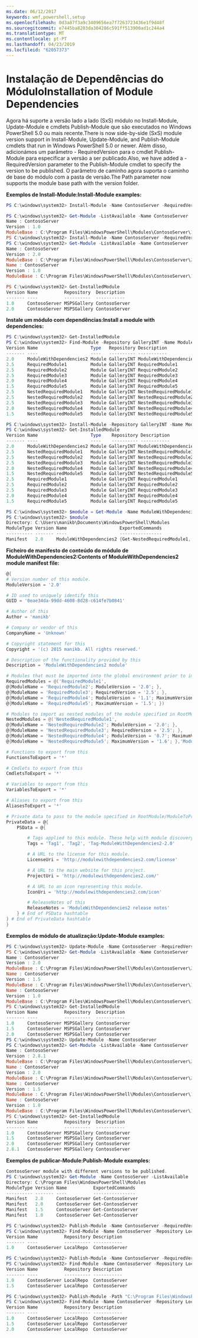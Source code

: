 ```yaml
---
ms.date: 06/12/2017
keywords: wmf,powershell,setup
ms.openlocfilehash: 0d3a87f3a9c3409656ea7f7263723436e1f9d48f
ms.sourcegitcommit: e7445ba8203da304286c591ff513900ad1c244a4
ms.translationtype: MT
ms.contentlocale: pt-PT
ms.lasthandoff: 04/23/2019
ms.locfileid: "62057373"
---
```

# <a name="installation-of-module-dependencies"></a><span data-ttu-id="a63a1-102">Instalação de Dependências do Módulo</span><span class="sxs-lookup"><span data-stu-id="a63a1-102">Installation of Module Dependencies</span></span>

<span data-ttu-id="a63a1-103">Agora há suporte a versão lado a lado (SxS) módulo no Install-Module, Update-Module e cmdlets Publish-Module que são executados no Windows PowerShell 5.0 ou mais recente.</span><span class="sxs-lookup"><span data-stu-id="a63a1-103">There is now side-by-side (SxS) module version support in Install-Module, Update-Module, and Publish-Module cmdlets that run in Windows PowerShell 5.0 or newer.</span></span>
<span data-ttu-id="a63a1-104">Além disso, adicionámos um parâmetro - RequiredVersion para o cmdlet Publish-Module para especificar a versão a ser publicado.</span><span class="sxs-lookup"><span data-stu-id="a63a1-104">Also, we have added a -RequiredVersion parameter to the Publish-Module cmdlet to specify the version to be published.</span></span> <span data-ttu-id="a63a1-105">O parâmetro de caminho agora suporta o caminho de base do módulo com a pasta de versão.</span><span class="sxs-lookup"><span data-stu-id="a63a1-105">The Path parameter now supports the module base path with the version folder.</span></span>

<span data-ttu-id="a63a1-106">**Exemplos de Install-Module:**</span><span class="sxs-lookup"><span data-stu-id="a63a1-106">**Install-Module examples:**</span></span>
```powershell
PS C:\windows\system32> Install-Module -Name ContosoServer -RequiredVersion 1.0 -Repository MSPSGallery

PS C:\windows\system32> Get-Module -ListAvailable -Name ContosoServer | Format-List Name,Version,ModuleBase
Name : ContosoServer
Version : 1.0
ModuleBase : C:\Program Files\WindowsPowerShell\Modules\ContosoServer\1.0
PS C:\windows\system32> Install-Module -Name ContosoServer -RequiredVersion 2.0 -Repository MSPSGallery
PS C:\windows\system32> Get-Module -ListAvailable -Name ContosoServer | Format-List Name,Version,ModuleBase
Name : ContosoServer
Version : 2.0
ModuleBase : C:\Program Files\WindowsPowerShell\Modules\ContosoServer\2.0
Name : ContosoServer
Version : 1.0
ModuleBase : C:\Program Files\WindowsPowerShell\Modules\ContosoServer\1.0

PS C:\windows\system32> Get-InstalledModule
Version Name          Repository  Description
------- ----          ----------  -----------
1.0     ContosoServer MSPSGallery ContosoServer
2.0     ContosoServer MSPSGallery ContosoServer
```

<span data-ttu-id="a63a1-107">**Instale um módulo com dependências:**</span><span class="sxs-lookup"><span data-stu-id="a63a1-107">**Install a module with dependencies:**</span></span>
```powershell
PS C:\windows\system32> Get-InstalledModule
PS C:\windows\system32> Find-Module -Repository GalleryINT -Name ModuleWithDependencies2 -IncludeDependencies
Version Name                    Type   Repository Description
------- ----                    ----   ---------- -----------
2.0     ModuleWithDependencies2 Module GalleryINT ModuleWithDependencies2
2.5     RequiredModule1         Module GalleryINT RequiredModule1
2.5     RequiredModule2         Module GalleryINT RequiredModule2
2.5     RequiredModule3         Module GalleryINT RequiredModule3
2.0     RequiredModule4         Module GalleryINT RequiredModule4
1.5     RequiredModule5         Module GalleryINT RequiredModule5
2.5     NestedRequiredModule1   Module GalleryINT NestedRequiredModule1
2.5     NestedRequiredModule2   Module GalleryINT NestedRequiredModule2
2.5     NestedRequiredModule3   Module GalleryINT NestedRequiredModule3
2.0     NestedRequiredModule4   Module GalleryINT NestedRequiredModule4
1.5     NestedRequiredModule5   Module GalleryINT NestedRequiredModule5

PS C:\windows\system32> Install-Module -Repository GalleryINT -Name ModuleWithDependencies2 -Scope CurrentUser
PS C:\windows\system32> Get-InstalledModule
Version Name                    Type    Repository Description
------- ----                    ----    ---------- -----------
2.0     ModuleWithDependencies2 Module GalleryINT ModuleWithDependencies2
2.5     NestedRequiredModule1   Module GalleryINT NestedRequiredModule1
2.5     NestedRequiredModule2   Module GalleryINT NestedRequiredModule2
2.5     NestedRequiredModule3   Module GalleryINT NestedRequiredModule3
2.0     NestedRequiredModule4   Module GalleryINT NestedRequiredModule4
1.5     NestedRequiredModule5   Module GalleryINT NestedRequiredModule5
2.5     RequiredModule1         Module GalleryINT RequiredModule1
2.5     RequiredModule2         Module GalleryINT RequiredModule2
2.5     RequiredModule3         Module GalleryINT RequiredModule3
2.0     RequiredModule4         Module GalleryINT RequiredModule4
1.5     RequiredModule5         Module GalleryINT RequiredModule5

PS C:\windows\system32> $module = Get-Module -Name ModuleWithDependencies2 -ListAvailable
PS C:\windows\system32> $module
Directory: C:\Users\manikb\Documents\WindowsPowerShell\Modules
ModuleType Version Name                    ExportedCommands
---------- ------- ----                    ----------------
Manifest   2.0     ModuleWithDependencies2 {Get-NestedRequiredModule1, Get-NestedRequiredModule2, Get-NestedRequiredModule3, Get-NestedRequiredModule4...}
```

<span data-ttu-id="a63a1-108">**Ficheiro de manifesto de conteúdo do módulo de ModuleWithDependencies2:**</span><span class="sxs-lookup"><span data-stu-id="a63a1-108">**Contents of ModuleWithDependencies2 module manifest file:**</span></span>
```powershell
@{
# Version number of this module.
ModuleVersion = '2.0'

# ID used to uniquely identify this
GUID = '0eae34da-99dd-4608-8d28-c614fe7b0841'

# Author of this
Author = 'manikb'

# Company or vendor of this
CompanyName = 'Unknown'

# Copyright statement for this
Copyright = '(c) 2015 manikb. All rights reserved.'

# Description of the functionality provided by this
Description = 'ModuleWithDependencies2 module'

# Modules that must be imported into the global environment prior to importing this
RequiredModules = @('RequiredModule1',
@{ModuleName = 'RequiredModule2'; ModuleVersion = '2.0'; },
@{ModuleName = 'RequiredModule3'; RequiredVersion = '2.5'; },
@{ModuleName = 'RequiredModule4'; ModuleVersion = '1.1'; MaximumVersion = '2.0'; },
@{ModuleName = 'RequiredModule5'; MaximumVersion = '1.5'; })

# Modules to import as nested modules of the module specified in RootModule/ModuleToProcess
NestedModules = @('NestedRequiredModule1',
@{ModuleName = 'NestedRequiredModule2'; ModuleVersion = '2.0'; },
@{ModuleName = 'NestedRequiredModule3'; RequiredVersion = '2.5'; },
@{ModuleName = 'NestedRequiredModule4'; ModuleVersion = '0.7'; MaximumVersion = '2.4'; },
@{ModuleName = 'NestedRequiredModule5'; MaximumVersion = '1.6'; },'ModuleWithDependencies2.psm1')

# Functions to export from this
FunctionsToExport = '*'

# Cmdlets to export from this
CmdletsToExport = '*'

# Variables to export from this
VariablesToExport = '*'

# Aliases to export from this
AliasesToExport = '*'

# Private data to pass to the module specified in RootModule/ModuleToProcess. This may also contain a PSData hashtable with additional module metadata used by PowerShell.
PrivateData = @{
    PSData = @{

        # Tags applied to this module. These help with module discovery in online galleries.
        Tags = 'Tag1', 'Tag2', 'Tag-ModuleWithDependencies2-2.0'

        # A URL to the license for this module.
        LicenseUri = 'http://modulewithdependencies2.com/license'

        # A URL to the main website for this project.
        ProjectUri = 'http://modulewithdependencies2.com/'

        # A URL to an icon representing this module.
        IconUri = 'http://modulewithdependencies2.com/icon'

        # ReleaseNotes of this
        ReleaseNotes = 'ModuleWithDependencies2 release notes'
    } # End of PSData hashtable
} # End of PrivateData hashtable
}
```

<span data-ttu-id="a63a1-109">**Exemplos de módulo de atualização:**</span><span class="sxs-lookup"><span data-stu-id="a63a1-109">**Update-Module examples:**</span></span>
```powershell
PS C:\windows\system32> Update-Module -Name ContosoServer -RequiredVersion 1.5
PS C:\windows\system32> Get-Module -ListAvailable -Name ContosoServer | Format-List Name,Version,ModuleBase
Name : ContosoServer
Version : 2.0
ModuleBase : C:\Program Files\WindowsPowerShell\Modules\ContosoServer\2.0
Name : ContosoServer
Version : 1.5
ModuleBase : C:\Program Files\WindowsPowerShell\Modules\ContosoServer\1.5
Name : ContosoServer
Version : 1.0
ModuleBase : C:\Program Files\WindowsPowerShell\Modules\ContosoServer\1.0
PS C:\windows\system32> Get-InstalledModule
Version Name          Repository  Description
------- ----          ----------  -----------
1.0     ContosoServer MSPSGallery ContosoServer
1.5     ContosoServer MSPSGallery ContosoServer
2.0     ContosoServer MSPSGallery ContosoServer
PS C:\windows\system32> Update-Module -Name ContosoServer
PS C:\windows\system32> Get-Module -ListAvailable -Name ContosoServer | Format-List Name,Version,ModuleBase
Name : ContosoServer
Version : 2.8.1
ModuleBase : C:\Program Files\WindowsPowerShell\Modules\ContosoServer\2.8.1
Name : ContosoServer
Version : 2.0
ModuleBase : C:\Program Files\WindowsPowerShell\Modules\ContosoServer\2.0
Name : ContosoServer
Version : 1.5
ModuleBase : C:\Program Files\WindowsPowerShell\Modules\ContosoServer\1.5
Name : ContosoServer
Version : 1.0
ModuleBase : C:\Program Files\WindowsPowerShell\Modules\ContosoServer\1.0
PS C:\windows\system32> Get-InstalledModule
Version Name          Repository  Description
------- ----          ----------  -----------
1.0     ContosoServer MSPSGallery ContosoServer
1.5     ContosoServer MSPSGallery ContosoServer
2.0     ContosoServer MSPSGallery ContosoServer
2.8.1   ContosoServer MSPSGallery ContosoServer
```

<span data-ttu-id="a63a1-110">**Exemplos de publicar-Module:**</span><span class="sxs-lookup"><span data-stu-id="a63a1-110">**Publish-Module examples:**</span></span>
```powershell
ContosoServer module with different versions to be published.
PS C:\windows\system32> Get-Module -Name ContosoServer -ListAvailable
Directory: C:\Program Files\WindowsPowerShell\Modules
ModuleType Version Name          ExportedCommands
---------- ------- ----          ----------------
Manifest   2.8     ContosoServer Get-ContosoServer
Manifest   2.0     ContosoServer Get-ContosoServer
Manifest   1.5     ContosoServer Get-ContosoServer
Manifest   1.0     ContosoServer Get-ContosoServer

PS C:\windows\system32> Publish-Module -Name ContosoServer -RequiredVersion 1.0 -Repository LocalRepo -NuGetApiKey Local-Repo-NuGet-ApiKey
PS C:\windows\system32> Find-Module -Name ContosoServer -Repository LocalRepo
Version Name          Repository Description
------- ----          ---------- -----------
1.0     ContosoServer LocalRepo  ContosoServer

PS C:\windows\system32> Publish-Module -Name ContosoServer -RequiredVersion 1.5 -Repository LocalRepo -NuGetApiKey Local-Repo-NuGet-ApiKey
PS C:\windows\system32> Find-Module -Name ContosoServer -Repository LocalRepo
Version Name          Repository Description
------- ----          ---------- -----------
1.0     ContosoServer LocalRepo  ContosoServer
1.5     ContosoServer LocalRepo  ContosoServer

PS C:\windows\system32> Publish-Module -Path "C:\Program Files\WindowsPowerShell\Modules\ContosoServer\2.0" -Repository LocalRepo -NuGetApiKey Local-Repo-NuGet-ApiKey
PS C:\windows\system32> Find-Module -Name ContosoServer -Repository LocalRepo
Version Name          Repository Description
------- ----          ---------- -----------
1.0     ContosoServer LocalRepo  ContosoServer
1.5     ContosoServer LocalRepo  ContosoServer
2.0     ContosoServer LocalRepo  ContosoServer
```
